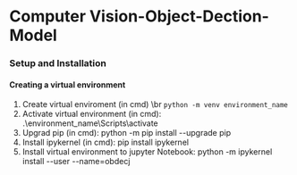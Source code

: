 # Computer Vision-Object-Dection-Model
### Setup and Installation
#### Creating a virtual environment
1. Create virtual enviroment (in cmd) \br
   `python -m venv environment_name`
2. Activate virtual environment (in cmd): .\environment_name\Scripts\activate  
4. Upgrad pip (in cmd): python -m pip install --upgrade pip
5. Install ipykernel (in cmd): pip install ipykernel
6. Install virtual environment to jupyter Notebook: python -m ipykernel install --user --name=obdecj
